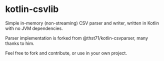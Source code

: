 # kotlin-csvlib

Simple in-memory (non-streaming) CSV parser and writer, written in Kotlin with no JVM dependencies.

Parser implementation is forked from @thst71/kotlin-csvparser, many thanks to him.

Feel free to fork and contribute, or use in your own project.
